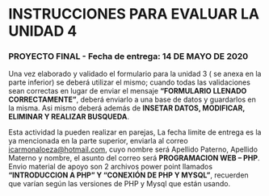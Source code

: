 # INSTRUCCIONES PARA EVALUAR LA UNIDAD 4

### PROYECTO FINAL - Fecha de entrega:  14 DE MAYO DE 2020

Una vez elaborado y validado el formulario para la unidad 3 ( se anexa en la parte inferior) se deberá utilizar el mismo; cuando todas las validaciones sean correctas  en lugar de enviar el mensaje **“FORMULARIO LLENADO CORRECTAMENTE”**, deberá enviarlo a una base de datos y guardarlos en la misma.
Asi mismo deberá además de **INSETAR DATOS, MODIFICAR, ELIMINAR Y REALIZAR BUSQUEDA**.

Esta actividad la pueden realizar en parejas, La fecha limite de entrega es la ya mencionada en la parte superior, enviarla al correo icarmonaloeza@hotmail.com, cuyo nombre será Apellido Paterno, Apellido Materno y nombre, el asunto del correo será **PROGRAMACION WEB – PHP**. 
 Envio material de apoyo son 2 archivos power point llamados **“INTRODUCCION A PHP” Y “CONEXIÓN DE PHP Y MYSQL”**, 
 recuerden que varían según las versiones de PHP y Mysql que están usando.



